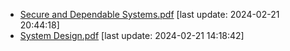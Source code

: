 * [Secure and Dependable Systems.pdf](./Secure%20and%20Dependable%20Systems.pdf) [last update: 2024-02-21 20:44:18]
* [System Design.pdf](./System%20Design.pdf) [last update: 2024-02-21 14:18:42]

